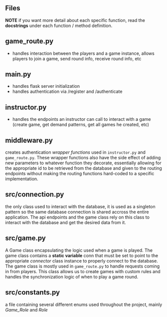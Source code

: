 Files
---------------------------
**NOTE** if you want more detail about each specific function, read the **docstrings** under each function / method definition.

game_route.py
--------------------------
- handles interaction between the players and a game instance, allows players to join a game, send round info, receive round info, etc

main.py
---------------------------
- handles flask server initialization
- handles authentication via /register and /authenticate

instructor.py
---------------------------
- handles the endpoints an instructor can call to interact with a game (create game, get demand patterns, get all games he created, etc)

middleware.py
--------------------------
creates authentication *wrapper functions* used in `instructor.py` and `game_route.py`. These wrapper functions also have the side effect of adding new
parameters to whatever function they decorate, essentially allowing for the appropriate id to be retrieved from the database and given to the routing endpoints
without making the routing functions hard-coded to a specific implementation.

src/connection.py
-------------------------
the only class used to interact with the database, it is used as a singleton pattern so the same database connection is shared accross the entire application.
The api endpoints and the game class rely on this class to interact with the database and get the desired data from it.

src/game.py
-------------------------
A Game class encapsulating the logic used when a game is played. The game class contains a **static variable** conn that must be set to point to the appropriate 
*connector* class instance to properly connect to the database. The game class is mostly used in `game_route.py` to handle requests coming in from players. This
class allows us to create games with custom rules and handles the synchronization logic of when to play a game round.

src/constants.py
-------------------------
a file containing several different enums used throughout the project, mainly *Game_Role* and *Role*